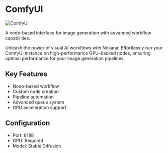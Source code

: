 # ComfyUI

![ComfyUI](https://upload.wikimedia.org/wikipedia/commons/thumb/6/62/ComfyUI_Logo.png/899px-ComfyUI_Logo.png?20240610081416)

A node-based interface for image generation with advanced workflow capabilities.

Unleash the power of visual AI workflows with Nosana! Effortlessly run your ComfyUI instance on high-performance GPU-backed nodes, ensuring optimal performance for your image generation pipelines.

## Key Features
- Node-based workflow
- Custom node creation
- Pipeline automation
- Advanced queue system
- GPU acceleration support

## Configuration
- Port: 8188
- GPU: Required
- Model: Stable Diffusion
